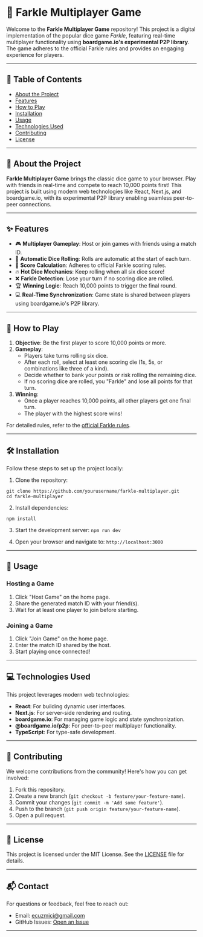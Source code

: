# 🎲 Farkle Multiplayer Game

Welcome to the **Farkle Multiplayer Game** repository! This project is a digital implementation of the popular dice game *Farkle*, featuring real-time multiplayer functionality using **boardgame.io's experimental P2P library**. The game adheres to the official Farkle rules and provides an engaging experience for players.

---

## 📖 Table of Contents

- [About the Project](#about-the-project)
- [Features](#features)
- [How to Play](#how-to-play)
- [Installation](#installation)
- [Usage](#usage)
- [Technologies Used](#technologies-used)
- [Contributing](#contributing)
- [License](#license)

---

## 📝 About the Project

**Farkle Multiplayer Game** brings the classic dice game to your browser. Play with friends in real-time and compete to reach 10,000 points first! This project is built using modern web technologies like React, Next.js, and boardgame.io, with its experimental P2P library enabling seamless peer-to-peer connections.

---

## ✨ Features

- 🎮 **Multiplayer Gameplay**: Host or join games with friends using a match ID.
- 🎲 **Automatic Dice Rolling**: Rolls are automatic at the start of each turn.
- 🧮 **Score Calculation**: Adheres to official Farkle scoring rules.
- 🔥 **Hot Dice Mechanics**: Keep rolling when all six dice score!
- ❌ **Farkle Detection**: Lose your turn if no scoring dice are rolled.
- 🏆 **Winning Logic**: Reach 10,000 points to trigger the final round.
- 💻 **Real-Time Synchronization**: Game state is shared between players using boardgame.io's P2P library.

---

## 🎲 How to Play

1. **Objective**: Be the first player to score 10,000 points or more.
2. **Gameplay**:
   - Players take turns rolling six dice.
   - After each roll, select at least one scoring die (1s, 5s, or combinations like three of a kind).
   - Decide whether to bank your points or risk rolling the remaining dice.
   - If no scoring dice are rolled, you "Farkle" and lose all points for that turn.
3. **Winning**:
   - Once a player reaches 10,000 points, all other players get one final turn.
   - The player with the highest score wins!

For detailed rules, refer to the [official Farkle rules](https://farkle.games/official-rules/).

---

## 🛠️ Installation

Follow these steps to set up the project locally:

1. Clone the repository:

```
git clone https://github.com/yourusername/farkle-multiplayer.git
cd farkle-multiplayer
```

2. Install dependencies:

```
npm install
```

3. Start the development server:
```npm run dev```


4. Open your browser and navigate to:
```http://localhost:3000```


---

## 🚀 Usage

### Hosting a Game
1. Click "Host Game" on the home page.
2. Share the generated match ID with your friend(s).
3. Wait for at least one player to join before starting.

### Joining a Game
1. Click "Join Game" on the home page.
2. Enter the match ID shared by the host.
3. Start playing once connected!

---

## 💻 Technologies Used

This project leverages modern web technologies:

- **React**: For building dynamic user interfaces.
- **Next.js**: For server-side rendering and routing.
- **boardgame.io**: For managing game logic and state synchronization.
- **@boardgame.io/p2p**: For peer-to-peer multiplayer functionality.
- **TypeScript**: For type-safe development.

---

## 🤝 Contributing

We welcome contributions from the community! Here's how you can get involved:

1. Fork this repository.
2. Create a new branch (`git checkout -b feature/your-feature-name`).
3. Commit your changes (`git commit -m 'Add some feature'`).
4. Push to the branch (`git push origin feature/your-feature-name`).
5. Open a pull request.


---

## 📜 License

This project is licensed under the MIT License. See the [LICENSE](LICENSE) file for details.

---


## 📬 Contact

For questions or feedback, feel free to reach out:

- Email: ecuzmici@gmail.com
- GitHub Issues: [Open an Issue](https://github.com/ecuzmici/farkle-multiplayer/issues)

---


